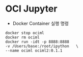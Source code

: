 # OCI Jupyter 

- Docker Container 실행 명령

```
docker stop ociml
docker rm ociml
docker run -idt -p 8888:8888          
-v /Users/base:/root/ipython   \
--name ociml ociml2:0.1.1
```